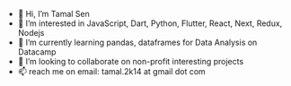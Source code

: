 - 👋 Hi, I’m Tamal Sen
- 👀 I’m interested in JavaScript, Dart, Python, Flutter, React, Next, Redux, Nodejs
- 🌱 I’m currently learning pandas, dataframes for Data Analysis on Datacamp
- 💞️ I’m looking to collaborate on non-profit interesting projects
- 📫 reach me on email: tamal.2k14 at gmail dot com

<!---
tamal-sen/tamal-sen is a ✨ special ✨ repository because its `README.md` (this file) appears on your GitHub profile.
You can click the Preview link to take a look at your changes.
--->
